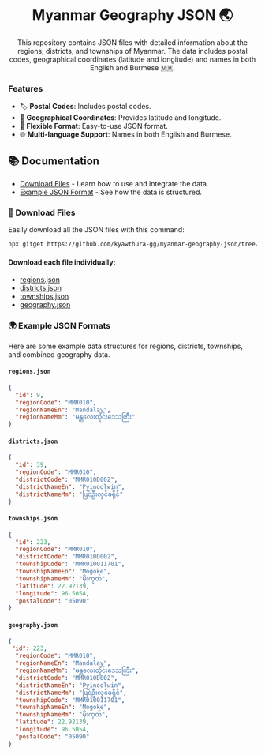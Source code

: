<div align="center">
  <img src="https://github.com/user-attachments/assets/e06e79b1-0a92-44a6-a2d3-63d7bcc53159" alt="">
</div>

<h1 align="center">Myanmar Geography JSON 🌏</h1>

<p align="center">
  This repository contains JSON files with detailed information about the regions, districts, and townships of Myanmar. The data includes postal codes, geographical coordinates (latitude and longitude) and names in both English and Burmese 🇲🇲.
</p>

### Features

- 🏷️ **Postal Codes**: Includes postal codes.
- 📍 **Geographical Coordinates**: Provides latitude and longitude.
- 🧩 **Flexible Format**: Easy-to-use JSON format.
- 🌐 **Multi-language Support**: Names in both English and Burmese.

## 📚 Documentation

- [Download Files](#🚀-download-files) - Learn how to use and integrate the data.
- [Example JSON Format](#🌍-example-json-formats) - See how the data is structured.

### 🚀 Download Files

Easily download all the JSON files with this command:

```bash
npx gitget https://github.com/kyawthura-gg/myanmar-geography-json/tree/main/data
```

#### Download each file individually:
- [regions.json](https://raw.githubusercontent.com/kyawthura-gg/myanmar-geography-json/main/data/regions.json)
- [districts.json](https://raw.githubusercontent.com/kyawthura-gg/myanmar-geography-json/main/data/districts.json)
- [townships.json](https://raw.githubusercontent.com/kyawthura-gg/myanmar-geography-json/main/data/townships.json)
- [geography.json](https://raw.githubusercontent.com/kyawthura-gg/myanmar-geography-json/main/data/geography.json)

### 🌍 Example JSON Formats

Here are some example data structures for regions, districts, townships, and combined geography data.

#### `regions.json`

```json
{
  "id": 9,
  "regionCode": "MMR010",
  "regionNameEn": "Mandalay",
  "regionNameMm": "မန္တလေးတိုင်းဒေသကြီး"
}
```

#### `districts.json`

```json
{
  "id": 39,
  "regionCode": "MMR010",
  "districtCode": "MMR010D002",
  "districtNameEn": "Pyinoolwin",
  "districtNameMm": "ပြင်ဦးလွင်ခရိုင်"
}
```

#### `townships.json`

```json
{
  "id": 223,
  "regionCode": "MMR010",
  "districtCode": "MMR010D002",
  "townshipCode": "MMR010011701",
  "townshipNameEn": "Mogoke",
  "townshipNameMm": "မိုးကုတ်",
  "latitude": 22.92139,
  "longitude": 96.5054,
  "postalCode": "05090"
}
```

#### `geography.json`

```json
{
 "id": 223,
  "regionCode": "MMR010",
  "regionNameEn": "Mandalay",
  "regionNameMm": "မန္တလေးတိုင်းဒေသကြီး",
  "districtCode": "MMR010D002",
  "districtNameEn": "Pyinoolwin",
  "districtNameMm": "ပြင်ဦးလွင်ခရိုင်",
  "townshipCode": "MMR010011701",
  "townshipNameEn": "Mogoke",
  "townshipNameMm": "မိုးကုတ်",
  "latitude": 22.92139,
  "longitude": 96.5054,
  "postalCode": "05090"
}
```
